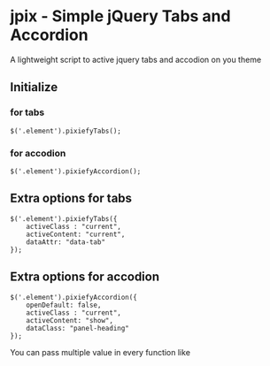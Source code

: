 # jpix - Simple jQuery Tabs and Accordion

A lightweight script to active jquery tabs and accodion on you theme

## Initialize 

### for tabs
```
$('.element').pixiefyTabs();

```
### for accodion
```
$('.element').pixiefyAccordion();

```

## Extra options for tabs

```
$('.element').pixiefyTabs({
	activeClass : "current",
	activeContent: "current",
	dataAttr: "data-tab"
});

```
## Extra options for accodion

```
$('.element').pixiefyAccordion({
	openDefault: false,
	activeClass : "current",
	activeContent: "show",
	dataClass: "panel-heading"
});

```

You can pass multiple value in every function like

